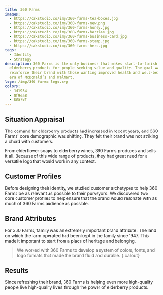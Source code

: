 ```yaml
---
title: 360 Farms
images:
  - https://oakstudio.co/img/360-farms-tea-boxes.jpg
  - https://oakstudio.co/img/360-farms-new.png
  - https://oakstudio.co/img/360-farms-honey.jpg
  - https://oakstudio.co/img/360-farms-berries.jpg
  - https://oakstudio.co/img/360-farms-business-card.jpg
  - https://oakstudio.co/img/360-farms-stamp.jpg
  - https://oakstudio.co/img/360-farms-hero.jpg
tags:
  - Identity
  - Strategy
description: 360 Farms is the only business that makes start-to-finish
  elderberry products for people seeking value and quality. The goal was to
  reinforce their brand with those wanting improved health and well-being in an
  era of McDonald’s and WalMart.
logo: /img/360-farms-logo.svg
colors:
  - 1d1934
  - 8f9ea8
  - b8a78f
---
```


## Situation Appraisal

The demand for elderberry products had increased in recent years, and 360 Farms' core demographic was shifting. They felt their brand was not striking a chord with customers.

From elderflower soaps to elderberry wines, 360 Farms produces and sells it all. Because of this wide range of products, they had great need for a versatile logo that would work in any context.

## Customer Profiles

Before designing their identity, we studied customer archetypes to help 360 Farms be as relevant as possible to their purveyors. We discovered two core customer profiles to help ensure that the brand would resonate with as much of 360 Farms audience as possible.

## Brand Attributes

For 360 Farms, family was an extremely important brand attribute. The land on which the farm operated had been kept in the family since 1947. This made it important to start from a place of heritage and belonging.

> We worked with 360 Farms to develop a system of colors, fonts, and logo formats that made the brand fluid and durable.
{.callout}

## Results

Since refreshing their brand, 360 Farms is helping even more high-quality people live high-quality lives through the power of elderberry products.
